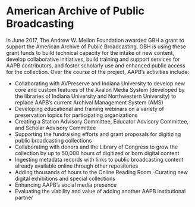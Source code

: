 # American Archive of Public Broadcasting

In June 2017, The Andrew W. Mellon Foundation awarded GBH a grant to support the American Archive of Public Broadcasting. GBH is using these grant funds to build technical capacity for the intake of new content, develop collaborative initiatives, build training and support services for AAPB contributors, and foster scholarly use and enhanced public access for the collection. Over the course of the project, AAPB’s activities include:

- Collaborating with AVPreserve and Indiana University to develop new core and custom features of the Avalon Media System (developed by the libraries of Indiana University and Northwestern University) to replace AAPB’s current Archival Management System (AMS)
- Developing educational and training webinars on a variety of preservation topics for participating organizations
- Creating a Station Advisory Committee, Educator Advisory Committee, and Scholar Advisory Committee
- Supporting the fundraising efforts and grant proposals for digitizing public broadcasting collections
- Collaborating with donors and the Library of Congress to grow the collection by up to 50,000 hours of digitized or born digital content
- Ingesting metadata records with links to public broadcasting content already available online through other repositories
- Adding thousands of hours to the Online Reading Room
-Curating new digital exhibitions and special collections
- Enhancing AAPB’s social media presence
- Evaluating the viability and value of adding another AAPB institutional partner
